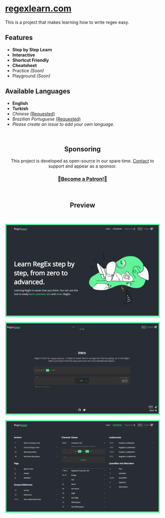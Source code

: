 # [regexlearn.com](https://regexlearn.com)

This is a project that makes learning how to write regex easy.

## Features

- **Step by Step Learn**
- **Interactive**
- **Shortcut Friendly**
- **Cheatsheet**
- Practice _(Soon)_
- Playground _(Soon)_

## Available Languages

- **English**
- **Turkish**
- _Chinese_ [(Requested)](https://github.com/aykutkardas/regexlearn.com/issues/80)
- _Brazilian Portuguese_ [(Requested)](https://github.com/aykutkardas/regexlearn.com/issues/39)
- _Please create an issue to add your own language._

<br>

<h2 align="center">Sponsoring</h2>

<p align="center">This project is developed as open-source in our spare time. <a href="mailto:aykutkrds@gmail.com">Contact</a> to support and appear as a sponsor.</p>

<h3 align="center">🎉<a href="https://www.patreon.com/bePatron?u=65063346" data-patreon-widget-type="become-patron-button">Become a Patron!</a>🎉</h3>

<br>

<h2 align="center">Preview</h2>

<br>

![Preview](preview/preview-landing.png)

![Preview](preview/preview-learn.png)

![Preview](preview/preview-cheatsheet.png)

<br>
